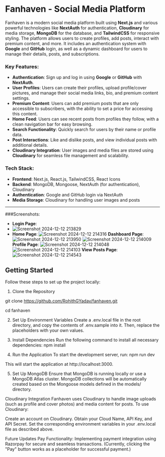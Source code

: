 # Fanhaven - Social Media Platform

Fanhaven is a modern social media platform built using **Next.js** and various powerful technologies like **NextAuth** for authentication, **Cloudinary** for media storage, **MongoDB** for the database, and **TailwindCSS** for responsive styling. The platform allows users to create profiles, add posts, interact with premium content, and more. It includes an authentication system with **Google** and **GitHub** login, as well as a dynamic dashboard for users to manage their details, posts, and subscriptions.

### Key Features:
- **Authentication**: Sign up and log in using **Google** or **GitHub** with **NextAuth**.
- **User Profiles**: Users can create their profiles, upload profile/cover pictures, and manage their social media links, bio, and premium content settings.
- **Premium Content**: Users can add premium posts that are only accessible to subscribers, with the ability to set a price for accessing this content.
- **Home Feed**: Users can see recent posts from profiles they follow, with a clean navigation bar for easy browsing.
- **Search Functionality**: Quickly search for users by their name or profile data.
- **Post Interactions**: Like and dislike posts, and view individual posts with additional details.
- **Cloudinary Integration**: User images and media files are stored using **Cloudinary** for seamless file management and scalability.

### Tech Stack:
- **Frontend**: Next.js, React.js, TailwindCSS, React Icons
- **Backend**: MongoDB, Mongoose, NextAuth (for authentication), Cloudinary
- **Authentication**: Google and GitHub login via NextAuth
- **Media Storage**: Cloudinary for handling user images and posts

---
###Screenshots:
- **Login Page**:
- ![Screenshot 2024-12-12 213829](https://github.com/user-attachments/assets/864db1c2-5535-429b-ae08-c488c2531ab9)
- **Home Page**:
  ![Screenshot 2024-12-12 214316](https://github.com/user-attachments/assets/0ded123c-5334-4c82-a077-71640ab05df7)
  **Dashboard Page**:
  ![Screenshot 2024-12-12 213950](https://github.com/user-attachments/assets/c4da71b7-a693-4278-8596-340a813add47)
  ![Screenshot 2024-12-12 214009](https://github.com/user-attachments/assets/b7d55c82-ff1b-4258-b708-f58352e78c64)
  **Profile Page**:
  ![Screenshot 2024-12-12 214048](https://github.com/user-attachments/assets/b9553cee-19e1-496f-94c8-9f8c340b2b77)
  ![Screenshot 2024-12-12 214103](https://github.com/user-attachments/assets/72f8b0b7-cdb9-41f9-b6d9-84486a88d4ed)
  **View Posts Page**:
  ![Screenshot 2024-12-12 214543](https://github.com/user-attachments/assets/c3fa1749-6b0f-416e-828d-11c52021e4d6)
  




## Getting Started

Follow these steps to set up the project locally:

1. Clone the Repository

git clone https://github.com/RohithGYadav/fanhaven.git

cd fanhaven

2. Set Up Environment Variables
Create a .env.local file in the root directory, and copy the contents of .env.sample into it. Then, replace the placeholders with your own values.

3. Install Dependencies
Run the following command to install all necessary dependencies:
npm install

4. Run the Application
To start the development server, run:
npm run dev

This will start the application at http://localhost:3000.

5. Set Up MongoDB
Ensure that MongoDB is running locally or use a MongoDB Atlas cluster. MongoDB collections will be automatically created based on the Mongoose models defined in the models/ directory.

Cloudinary Integration
Fanhaven uses Cloudinary to handle image uploads (such as profile and cover photos) and media content for posts. To use Cloudinary:

Create an account on Cloudinary.
Obtain your Cloud Name, API Key, and API Secret.
Set the corresponding environment variables in your .env.local file as described above.

Future Updates
Pay Functionality: Implementing payment integration using Razorpay for secure and seamless transactions.
(Currently, clicking the "Pay" button works as a placeholder for successful payment.)
